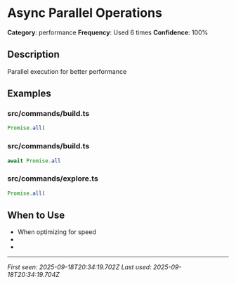# Async Parallel Operations

**Category**: performance
**Frequency**: Used 6 times
**Confidence**: 100%

## Description
Parallel execution for better performance

## Examples

### src/commands/build.ts
```typescript
Promise.all(
```


### src/commands/build.ts
```typescript
await Promise.all
```


### src/commands/explore.ts
```typescript
Promise.all(
```


## When to Use
- When optimizing for speed
- 
- 

---
*First seen: 2025-09-18T20:34:19.702Z*
*Last used: 2025-09-18T20:34:19.704Z*
